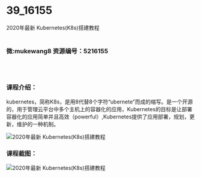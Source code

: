 # 39_16155
2020年最新 Kubernetes(K8s)搭建教程
<br/></br>
<h3>微:mukewang8 资源编号：5216155</h3>
<br/></br>
<h3>课程介绍：</h3>
<p>kubernetes，简称K8s，是用8代替8个字符“ubernete”而成的缩写。是一个开源的，用于管理云平台中多个主机上的容器化的应用，<a title="查看与 Kubernetes 相关的文章" target="_blank">Kubernetes</a>的目标是让部署容器化的应用简单并且高效（powerful）,Kubernetes提供了应用部署，规划，更新，维护的一种机制。</p>
<p><img src="https://www.ko996.com/wp-content/uploads/img/2020/11/2-46-300x201.png" alt="2020年最新 Kubernetes(K8s)搭建教程"></p>
<div class="info-desc">
<h3>课程截图：</h3>
<p><img src="https://www.ko996.com/wp-content/uploads/img/2020/11/1-45.png" alt="2020年最新 Kubernetes(K8s)搭建教程"></p>


			
</div>
